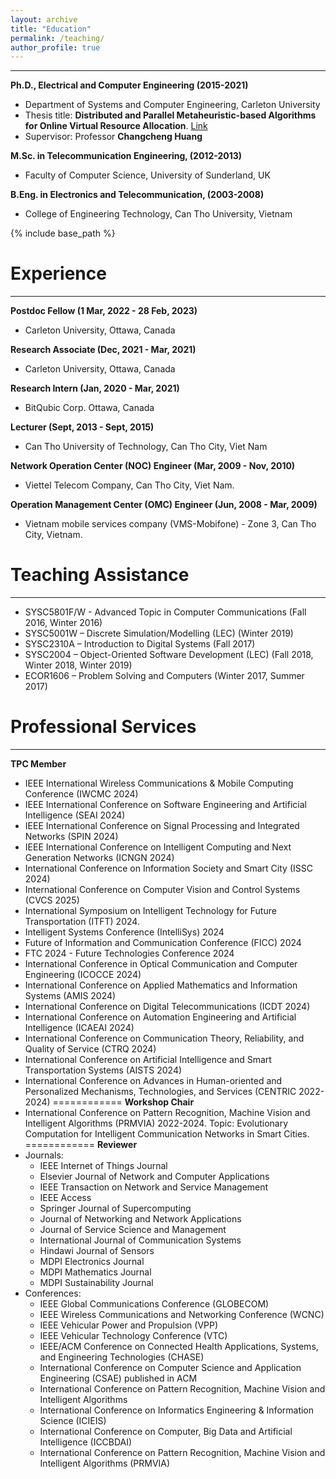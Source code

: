 ```yaml
---
layout: archive
title: "Education"
permalink: /teaching/
author_profile: true
---
```

_____________
**Ph.D., Electrical and Computer Engineering (2015-2021)**
* Department of Systems and Computer Engineering, Carleton University
* Thesis title: **Distributed and Parallel Metaheuristic-based Algorithms for Online Virtual Resource Allocation**. [Link](https://doi.org/10.22215/etd/2021-14647)
* Supervisor: Professor **Changcheng Huang**

**M.Sc. in Telecommunication Engineering, (2012-2013)**
* Faculty of Computer Science, University of Sunderland, UK

**B.Eng. in Electronics and Telecommunication, (2003-2008)**
* College of Engineering Technology, Can Tho University, Vietnam


{% include base_path %}

Experience
====
_______________________
**Postdoc Fellow (1 Mar, 2022 - 28 Feb, 2023)**
* Carleton University, Ottawa, Canada

**Research Associate (Dec, 2021 - Mar, 2021)**
* Carleton University, Ottawa, Canada

**Research Intern (Jan, 2020 - Mar, 2021)**
* BitQubic Corp. Ottawa, Canada 

**Lecturer 	(Sept, 2013 - Sept, 2015)**
* Can Tho University of Technology, Can Tho City, Viet Nam

**Network Operation Center (NOC) Engineer 	(Mar, 2009 - Nov, 2010)**
* Viettel Telecom Company, Can Tho City, Viet Nam.	    

**Operation Management Center (OMC) Engineer (Jun, 2008 - Mar, 2009)**
* Vietnam mobile services company (VMS-Mobifone) - Zone 3, Can Tho City, Vietnam.

Teaching Assistance
===========
________________
* SYSC5801F/W - Advanced Topic in Computer Communications (Fall 2016, Winter 2016)
* SYSC5001W – Discrete Simulation/Modelling (LEC) (Winter 2019)
* SYSC2310A – Introduction to Digital Systems (Fall 2017)
* SYSC2004 – Object-Oriented Software Development (LEC) (Fall 2018, Winter 2018, Winter 2019)
* ECOR1606 – Problem Solving and Computers (Winter 2017, Summer 2017)	

Professional Services
============
________________
**TPC Member**
 *	IEEE International Wireless Communications & Mobile Computing Conference (IWCMC 2024)
 *	IEEE International Conference on Software Engineering and Artificial Intelligence (SEAI 2024)
 *	IEEE International Conference on Signal Processing and Integrated Networks (SPIN 2024)
 *	IEEE International Conference on Intelligent Computing and Next Generation Networks (ICNGN 2024)
 *	International Conference on Information Society and Smart City (ISSC 2024)
 *	International Conference on Computer Vision and Control Systems (CVCS 2025)
 *	International Symposium on Intelligent Technology for Future Transportation (ITFT) 2024.
 *	Intelligent Systems Conference (IntelliSys) 2024
 *	Future of Information and Communication Conference (FICC) 2024
 *	FTC 2024 - Future Technologies Conference 2024
 *	International Conference in Optical Communication and Computer Engineering (ICOCCE 2024)
 *	International Conference on Applied Mathematics and Information Systems (AMIS 2024)
 *	International Conference on Digital Telecommunications (ICDT 2024)
 *	International Conference on Automation Engineering and Artificial Intelligence (ICAEAI 2024)
 *	International Conference on Communication Theory, Reliability, and Quality of Service (CTRQ 2024)
 *	International Conference on Artificial Intelligence and Smart Transportation Systems (AISTS 2024)
 *	International Conference on Advances in Human-oriented and Personalized Mechanisms, Technologies, and Services (CENTRIC 2022-2024)
============
**Workshop Chair**
  * International Conference on Pattern Recognition, Machine Vision and Intelligent Algorithms (PRMVIA) 2022-2024. Topic: Evolutionary Computation for Intelligent Communication Networks in Smart Cities.
============
**Reviewer**
* Journals:
  * IEEE  Internet of Things  Journal
  * Elsevier Journal of Network and Computer Applications
  * IEEE Transaction on Network and Service Management
  * IEEE Access
  * Springer Journal of Supercomputing
  * Journal of Networking and Network Applications
  * Journal of Service Science and Management 
  * International Journal of Communication Systems
  * Hindawi Journal of Sensors
  * MDPI Electronics Journal
  * MDPI Mathematics Journal
  * MDPI Sustainability Journal
* Conferences: 
  * IEEE Global Communications Conference (GLOBECOM)
  * IEEE Wireless Communications and Networking Conference (WCNC)
  * IEEE Vehicular Power and Propulsion (VPP)
  * IEEE Vehicular Technology Conference (VTC)
  * IEEE/ACM Conference on Connected Health Applications, Systems, and Engineering Technologies (CHASE)
  * International Conference on Computer Science and Application Engineering (CSAE) published in ACM
  * International Conference on Pattern Recognition, Machine Vision and Intelligent Algorithms
  * International Conference on Informatics Engineering & Information Science (ICIEIS)
  * International Conference on Computer, Big Data and Artificial Intelligence (ICCBDAI)
  * International Conference on Pattern Recognition, Machine Vision and Intelligent Algorithms (PRMVIA)


